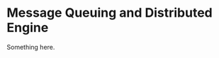 [title]: # (Message Queuing and Distributed Engine)
[tags]: # (XXX)
[priority]: # (12200)
# Message Queuing and Distributed Engine
Something here.
